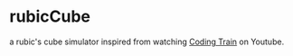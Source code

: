 # rubicCube
a rubic's cube simulator inspired from watching [Coding Train](https://github.com/CodingTrain) on Youtube.
